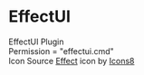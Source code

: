 # EffectUI
EffectUI Plugin
<br>Permission = "effectui.cmd"
<br>Icon Source
<a target="_blank" href="https://icons8.com/icon/QnQZHO9jRUeQ/effect">Effect</a> icon by <a target="_blank" href="https://icons8.com">Icons8</a>
